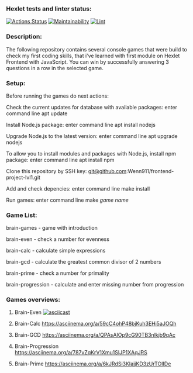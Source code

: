 ### Hexlet tests and linter status:
[![Actions Status](https://github.com/Wenn911/frontend-project-lvl1/workflows/hexlet-check/badge.svg)](https://github.com/Wenn911/frontend-project-lvl1/actions)
[![Maintainability](https://api.codeclimate.com/v1/badges/a99a88d28ad37a79dbf6/maintainability)](https://codeclimate.com/github/codeclimate/codeclimate/maintainability)
[![Lint](https://github.com/Wenn911/frontend-project-lvl1/actions/workflows/eslint-check.yml/badge.svg)](https://github.com/Wenn911/frontend-project-lvl1/actions/workflows/eslint-check.yml)

### Description:
The following repository contains several console games that were build to check my first coding skills, that i've learned with first module on Hexlet Frontend with JavaScript. You can win by successfully answering 3 questions in a row in the selected game.

### Setup:

Before running the games do next actions:

Check the current updates for database with available packages: enter command line apt update

Install Node.js package: enter command line apt install nodejs

Upgrade Node.js to the latest version: enter command line apt upgrade nodejs

To allow you to install modules and packages with Node.js, install npm package: enter command line apt install npm

Clone this repository by SSH key: git@github.com:Wenn911/frontend-project-lvl1.git

Add and check depencies: enter command line make install

Run games: enter command line make *game name*

### Game List:

brain-games - game with introduction

brain-even - check a number for evenness

brain-calc - calculate simple expressions

brain-gcd - calculate the greatest common divisor of 2 numbers

brain-prime - check a number for primality

brain-progression - calculate and enter missing number from progression

### Games overviews:

1. Brain-Even 
[![asciicast](https://asciinema.org/a/gZB9iW7lJDqOL4hLOYroghXoT.svg)](https://asciinema.org/a/gZB9iW7lJDqOL4hLOYroghXoT)

2. Brain-Calc https://asciinema.org/a/59cC4ohP48bjKuh3EHi5aJOQh

3. Brain-GCD https://asciinema.org/a/QPAsAIOp9cG90TB3nlkjb9qAc

4. Brain-Progression https://asciinema.org/a/787vZqKrV1Xmu1SlJP1XAqJRS

5. Brain-Prime https://asciinema.org/a/6kJRdSi3KIajjKD3zUrTOIIDe
